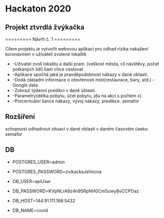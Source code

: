 # Hackaton 2020
## Projekt ztvrdlá žvýkačka

========= Návrh č. 1 =========

Cílem projektu je vytvořit webovou aplikaci pro odhad rizika nakažení koronavirem v uživateli zvolené lokalitě.
- -Uživatel zvolí lokalitu a další pram. (velikost města, cíl návštěvy, počet potkaných lidí) kam chce cestovat
- -Aplikace spočítá jaká je pravděpodobnost nákazy v dané oblasti.
- -Dodá základní informace o otevřenosti míst(restaurace, bary, atd.) -Google data
- -Zobrazí týdenní predikci v dané oblasti.
- -Parametry(délka pobytu, účel pobytu, jdu na akci s počtem x)
- -Procentuální šance nákazy, vývoj nákazy, predikce. semafor

## Rozšíření
schopnost odhadnout situaci v dané oblasti v daném časovém úseku
semafor


## DB
- POSTGRES_USER=admin
- POSTGRES_PASSWORD=zvikackaJeVecna

- DB_USER=apiUser
- DB_PASSWORD=KVpNLrA9z4n95RpNH0Cm5uwy8vCCPOaz 

- DB_HOST=144.91.111.198:5432
- DB_NAME=covid